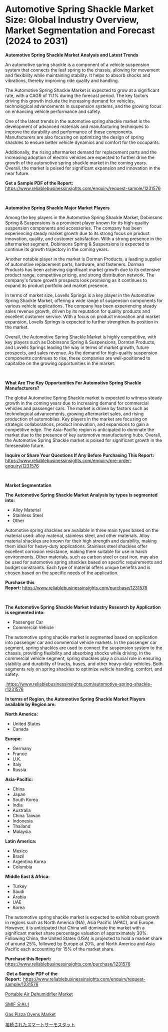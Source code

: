 <p><h1>Automotive Spring Shackle Market Size: Global Industry Overview, Market Segmentation and Forecast (2024 to 2031)</h1></p><p><strong>Automotive Spring Shackle Market Analysis and Latest Trends</strong></p>
<p><p>An automotive spring shackle is a component of a vehicle suspension system that connects the leaf spring to the chassis, allowing for movement and flexibility while maintaining stability. It helps to absorb shocks and vibrations, thereby improving ride quality and handling.</p><p>The Automotive Spring Shackle Market is expected to grow at a significant rate, with a CAGR of 11.1% during the forecast period. The key factors driving this growth include the increasing demand for vehicles, technological advancements in suspension systems, and the growing focus on enhancing vehicle performance and safety.</p><p>One of the latest trends in the automotive spring shackle market is the development of advanced materials and manufacturing techniques to improve the durability and performance of these components. Manufacturers are also focusing on optimizing the design of spring shackles to ensure better vehicle dynamics and comfort for the occupants.</p><p>Additionally, the rising aftermarket demand for replacement parts and the increasing adoption of electric vehicles are expected to further drive the growth of the automotive spring shackle market in the coming years. Overall, the market is poised for significant expansion and innovation in the near future.</p></p>
<p><strong>Get a Sample PDF of the Report:&nbsp;</strong> <a href="https://www.reliablebusinessinsights.com/enquiry/request-sample/1231576">https://www.reliablebusinessinsights.com/enquiry/request-sample/1231576</a></p>
<p>&nbsp;</p>
<p><strong>Automotive Spring Shackle Major Market Players</strong></p>
<p><p>Among the key players in the Automotive Spring Shackle Market, Dobinsons Spring & Suspensions is a prominent player known for its high-quality suspension components and accessories. The company has been experiencing steady market growth due to its strong focus on product innovation, quality, and customer satisfaction. With a strong presence in the aftermarket segment, Dobinsons Spring & Suspensions is expected to continue its growth trajectory in the coming years.</p><p>Another notable player in the market is Dorman Products, a leading supplier of automotive replacement parts, hardware, and fasteners. Dorman Products has been achieving significant market growth due to its extensive product range, competitive pricing, and strong distribution network. The company's future growth prospects look promising as it continues to expand its product portfolio and market presence.</p><p>In terms of market size, Lovells Springs is a key player in the Automotive Spring Shackle Market, offering a wide range of suspension components for various vehicle applications. The company has been experiencing steady sales revenue growth, driven by its reputation for quality products and excellent customer service. With a focus on product innovation and market expansion, Lovells Springs is expected to further strengthen its position in the market.</p><p>Overall, the Automotive Spring Shackle Market is highly competitive, with key players such as Dobinsons Spring & Suspensions, Dorman Products, and Lovells Springs leading the way in terms of market growth, future prospects, and sales revenue. As the demand for high-quality suspension components continues to rise, these companies are well-positioned to capitalize on the growing opportunities in the market.</p></p>
<p>&nbsp;</p>
<p><strong>What Are The Key Opportunities For Automotive Spring Shackle Manufacturers?</strong></p>
<p><p>The global Automotive Spring Shackle market is expected to witness steady growth in the coming years due to increasing demand for commercial vehicles and passenger cars. The market is driven by factors such as technological advancements, growing aftermarket sales, and rising production of automobiles. Key players in the market are focusing on strategic collaborations, product innovation, and expansions to gain a competitive edge. The Asia-Pacific region is anticipated to dominate the market due to the presence of key automotive manufacturing hubs. Overall, the Automotive Spring Shackle market is poised for significant growth in the foreseeable future.</p></p>
<p><strong>Inquire or Share Your Questions If Any Before Purchasing This Report:</strong> <a href="https://www.reliablebusinessinsights.com/enquiry/pre-order-enquiry/1231576">https://www.reliablebusinessinsights.com/enquiry/pre-order-enquiry/1231576</a></p>
<p>&nbsp;</p>
<p><strong>Market Segmentation</strong></p>
<p><strong>The Automotive Spring Shackle Market Analysis by types is segmented into:</strong></p>
<p><ul><li>Alloy Material</li><li>Stainless Steel</li><li>Other</li></ul></p>
<p><p>Automotive spring shackles are available in three main types based on the material used: alloy material, stainless steel, and other materials. Alloy material shackles are known for their high strength and durability, making them ideal for heavy-duty applications. Stainless steel shackles offer excellent corrosion resistance, making them suitable for use in harsh environments. Other materials, such as carbon steel or cast iron, may also be used for automotive spring shackles based on specific requirements and budget constraints. Each type of material offers unique benefits and is chosen based on the specific needs of the application.</p></p>
<p><strong>Purchase this Report:&nbsp;</strong><a href="https://www.reliablebusinessinsights.com/purchase/1231576">https://www.reliablebusinessinsights.com/purchase/1231576</a></p>
<p>&nbsp;</p>
<p><strong>The Automotive Spring Shackle Market Industry Research by Application is segmented into:</strong></p>
<p><ul><li>Passenger Car</li><li>Commercial Vehicle</li></ul></p>
<p><p>The automotive spring shackle market is segmented based on application into passenger car and commercial vehicle markets. In the passenger car segment, spring shackles are used to connect the suspension system to the chassis, providing flexibility and absorbing shocks while driving. In the commercial vehicle segment, spring shackles play a crucial role in ensuring stability and durability of trucks, buses, and other heavy-duty vehicles. Both segments rely on spring shackles to optimize vehicle handling, comfort, and safety.</p></p>
<p><a href="https://www.reliablebusinessinsights.com/automotive-spring-shackle-r1231576">&nbsp;https://www.reliablebusinessinsights.com/automotive-spring-shackle-r1231576</a></p>
<p><strong>In terms of Region, the Automotive Spring Shackle Market Players available by Region are:</strong></p>
<p>
    <p> <strong> North America: </strong>
        <ul>
            <li>United States</li>
            <li>Canada</li>
        </ul>
        </p> 
    <p> <strong> Europe: </strong>
        <ul>
            <li>Germany</li>
            <li>France</li>
            <li>U.K.</li>
            <li>Italy</li>
            <li>Russia</li>
        </ul>
        </p> 
    <p> <strong> Asia-Pacific: </strong>
        <ul>
            <li>China</li>
            <li>Japan</li>
            <li>South Korea</li>
            <li>India</li>
            <li>Australia</li>
            <li>China Taiwan</li>
            <li>Indonesia</li>
            <li>Thailand</li>
            <li>Malaysia</li>
        </ul>
        </p> 
    <p> <strong> Latin America: </strong>
        <ul>
            <li>Mexico</li>
            <li>Brazil</li>
            <li>Argentina Korea</li>
            <li>Colombia</li>
        </ul>
        </p> 
    <p> <strong> Middle East & Africa: </strong>
        <ul>
            <li>Turkey</li>
            <li>Saudi</li>
            <li>Arabia</li>
            <li>UAE</li>
            <li>Korea</li>
        </ul>
    </p>
    </p>
<p><p>The automotive spring shackle market is expected to exhibit robust growth in regions such as North America (NA), Asia Pacific (APAC), and Europe. However, it is anticipated that China will dominate the market with a significant market share percentage valuation of approximately 30%. Following China, the United States (USA) is projected to hold a market share of around 25%, followed by Europe at 20%, and North America and Asia Pacific each accounting for 15% of the market share.</p></p>
<p><strong>Purchase this Report: </strong><a href="https://www.reliablebusinessinsights.com/purchase/1231576">https://www.reliablebusinessinsights.com/purchase/1231576</a></p>
<p>&nbsp;<strong>Get a Sample PDF of the Report:&nbsp;&nbsp;</strong><a href="https://www.reliablebusinessinsights.com/enquiry/request-sample/1231576">https://www.reliablebusinessinsights.com/enquiry/request-sample/1231576</a></p>
<p><strong></strong></p>
<p><p><a href="https://github.com/RyleeBauch2023/Market-Research-Report-List-1/blob/main/portable-air-dehumidifier-market.md">Portable Air Dehumidifier Market</a></p><p><a href="https://github.com/ZacharyScthmitt4465/Market-Research-Report-List-2/blob/main/9889752153187.md">SMIF 오프너</a></p><p><a href="https://github.com/jodemen/Market-Research-Report-List-3/blob/main/gas-pizza-ovens-market.md">Gas Pizza Ovens Market</a></p><p><a href="https://github.com/DayanaRunolfsdottir/Market-Research-Report-List-1/blob/main/7403690145124.md">接続されたスマートサーモスタット</a></p></p>
